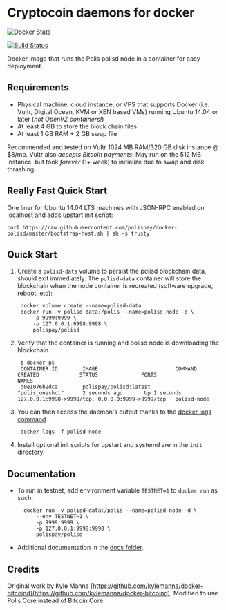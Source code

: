 Cryptocoin daemons for docker
================

[![Docker Stats](http://dockeri.co/image/polispay/polisd)](https://hub.docker.com/r/polispay/polisd/)

[![Build Status](https://travis-ci.org/polispay/docker-polisd.svg?branch=master)](https://travis-ci.org/polispay/docker-polisd/)


Docker image that runs the Polis polisd node in a container for easy deployment.


Requirements
------------

* Physical machine, cloud instance, or VPS that supports Docker (i.e. Vultr, Digital Ocean, KVM or XEN based VMs) running Ubuntu 14.04 or later (*not OpenVZ containers!*)
* At least 4 GB to store the block chain files
* At least 1 GB RAM + 2 GB swap file

Recommended and tested on Vultr 1024 MB RAM/320 GB disk instance @ $8/mo.  Vultr also *accepts Bitcoin payments*!  May run on the 512 MB instance, but took *forever* (1+ week) to initialize due to swap and disk thrashing.


Really Fast Quick Start
-----------------------

One liner for Ubuntu 14.04 LTS machines with JSON-RPC enabled on localhost and adds upstart init script:

    curl https://raw.githubusercontent.com/polispay/docker-polisd/master/bootstrap-host.sh | sh -s trusty


Quick Start
-----------

1. Create a `polisd-data` volume to persist the polisd blockchain data, should exit immediately.  The `polisd-data` container will store the blockchain when the node container is recreated (software upgrade, reboot, etc):

        docker volume create --name=polisd-data
        docker run -v polisd-data:/polis --name=polisd-node -d \
            -p 9999:9999 \
            -p 127.0.0.1:9998:9998 \
            polispay/polisd

2. Verify that the container is running and polisd node is downloading the blockchain

        $ docker ps
        CONTAINER ID        IMAGE                         COMMAND             CREATED             STATUS              PORTS                                              NAMES
        d0e1076b2dca        polispay/polisd:latest          "polis_oneshot"      2 seconds ago       Up 1 seconds        127.0.0.1:9998->9998/tcp, 0.0.0.0:9999->9999/tcp   polisd-node

3. You can then access the daemon's output thanks to the [docker logs command]( https://docs.docker.com/reference/commandline/cli/#logs)

        docker logs -f polisd-node

4. Install optional init scripts for upstart and systemd are in the `init` directory.


Documentation
-------------

* To run in testnet, add environment variable `TESTNET=1` to `docker run` as such:

        docker run -v polisd-data:/polis --name=polisd-node -d \
            --env TESTNET=1 \
            -p 9999:9999 \
            -p 127.0.0.1:9998:9998 \
            polispay/polisd

* Additional documentation in the [docs folder](docs).

Credits
-------

Original work by Kyle Manna [https://github.com/kylemanna/docker-bitcoind](https://github.com/kylemanna/docker-bitcoind).
Modified to use Polis Core instead of Bitcoin Core.

